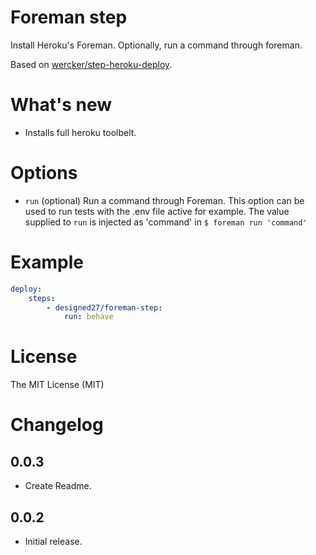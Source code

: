 # Foreman step

Install Heroku's Foreman. Optionally, run a command through foreman.

Based on [wercker/step-heroku-deploy](https://github.com/wercker/step-heroku-deploy).


# What's new

- Installs full heroku toolbelt.

# Options

*  `run` (optional) Run a command through Foreman. This option can be used to run tests with the .env file active for example.
   The value supplied to `run` is injected as 'command' in `$ foreman run 'command'` 

# Example

``` yaml
deploy:
    steps:
        - designed27/foreman-step:
            run: behave
```

# License

The MIT License (MIT)

# Changelog

## 0.0.3

* Create Readme.

## 0.0.2

* Initial release.
